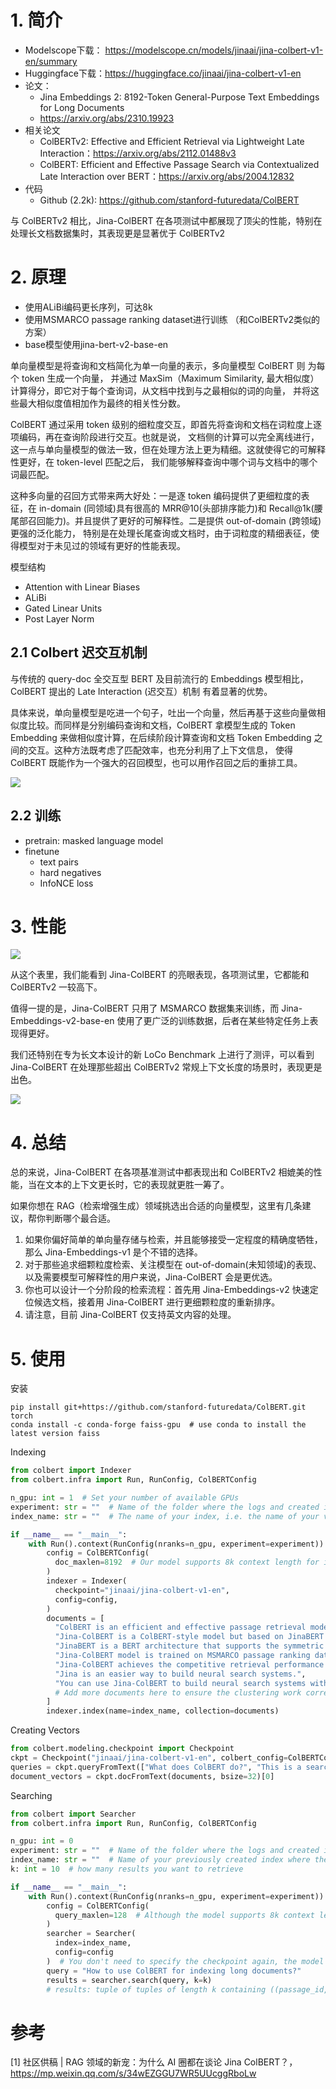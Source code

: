 # 1. 简介

- Modelscope下载： https://modelscope.cn/models/jinaai/jina-colbert-v1-en/summary
- Huggingface下载：https://huggingface.co/jinaai/jina-colbert-v1-en
- 论文：
  - Jina Embeddings 2: 8192-Token General-Purpose Text Embeddings for Long Documents
  - https://arxiv.org/abs/2310.19923
- 相关论文
  - ColBERTv2: Effective and Efficient Retrieval via Lightweight Late Interaction：https://arxiv.org/abs/2112.01488v3
  - ColBERT: Efficient and Effective Passage Search via Contextualized Late Interaction over BERT：https://arxiv.org/abs/2004.12832
- 代码
  - Github (2.2k): https://github.com/stanford-futuredata/ColBERT
  
与 ColBERTv2 相比，Jina-ColBERT 在各项测试中都展现了顶尖的性能，特别在处理长文档数据集时，其表现更是显著优于 ColBERTv2

# 2. 原理

- 使用ALiBi编码更长序列，可达8k
- 使用MSMARCO passage ranking dataset进行训练 （和ColBERTv2类似的方案）
- base模型使用jina-bert-v2-base-en

单向量模型是将查询和文档简化为单一向量的表示，多向量模型 ColBERT 则 为每个 token 生成一个向量，
并通过 MaxSim（Maximum Similarity, 最大相似度）计算得分，即它对于每个查询词，从文档中找到与之最相似的词的向量，
并将这些最大相似度值相加作为最终的相关性分数。

ColBERT 通过采用 token 级别的细粒度交互，即首先将查询和文档在词粒度上逐项编码，再在查询阶段进行交互。也就是说，
文档侧的计算可以完全离线进行，这一点与单向量模型的做法一致，但在处理方法上更为精细。这就使得它的可解释性更好，在 token-level 匹配之后，
我们能够解释查询中哪个词与文档中的哪个词最匹配。

这种多向量的召回方式带来两大好处：一是逐 token 编码提供了更细粒度的表征，在 in-domain (同领域)具有很高的 MRR@10(头部排序能力)和 
Recall@1k(腰尾部召回能力)。并且提供了更好的可解释性。二是提供 out-of-domain (跨领域) 更强的泛化能力，
特别是在处理长尾查询或文档时，由于词粒度的精细表征，使得模型对于未见过的领域有更好的性能表现。

模型结构
- Attention with Linear Biases
- ALiBi
- Gated Linear Units
- Post Layer Norm

## 2.1 Colbert 迟交互机制

与传统的 query-doc 全交互型 BERT 及目前流行的 Embeddings 模型相比，ColBERT 提出的 Late Interaction (迟交互）机制 有着显著的优势。

具体来说，单向量模型是吃进一个句子，吐出一个向量，然后再基于这些向量做相似度比较。而同样是分别编码查询和文档，ColBERT 拿模型生成的 
Token Embedding 来做相似度计算，在后续阶段计算查询和文档 Token Embedding 之间的交互。这种方法既考虑了匹配效率，也充分利用了上下文信息，
使得 ColBERT 既能作为一个强大的召回模型，也可以用作召回之后的重排工具。

![](.05_jina_colBERT_images/交互机制.png)

## 2.2 训练

- pretrain: masked language model
- finetune
  - text pairs
  - hard negatives
  - InfoNCE loss

# 3. 性能

![](.05_jina_colBERT_images/性能对比.png)

从这个表里，我们能看到 Jina-ColBERT 的亮眼表现，各项测试里，它都能和 ColBERTv2 一较高下。

值得一提的是，Jina-ColBERT 只用了 MSMARCO 数据集来训练，而 Jina-Embeddings-v2-base-en 使用了更广泛的训练数据，后者在某些特定任务上表现得更好。

我们还特别在专为长文本设计的新 LoCo Benchmark 上进行了测评，可以看到 Jina-ColBERT 在处理那些超出 ColBERTv2 常规上下文长度的场景时，表现更是出色。

![](.05_jina_colBERT_images/长文本性能.png)

# 4. 总结

总的来说，Jina-ColBERT 在各项基准测试中都表现出和 ColBERTv2 相媲美的性能，当在文本的上下文更长时，它的表现就更胜一筹了。

如果你想在 RAG（检索增强生成）领域挑选出合适的向量模型，这里有几条建议，帮你判断哪个最合适。
1. 如果你偏好简单的单向量存储与检索，并且能够接受一定程度的精确度牺牲，那么 Jina-Embeddings-v1 是个不错的选择。
2. 对于那些追求细颗粒度检索、关注模型在 out-of-domain(未知领域)的表现、以及需要模型可解释性的用户来说，Jina-ColBERT 会是更优选。
3. 你也可以设计一个分阶段的检索流程：首先用 Jina-Embeddings-v2 快速定位候选文档，接着用 Jina-ColBERT 进行更细颗粒度的重新排序。
4. 请注意，目前 Jina-ColBERT 仅支持英文内容的处理。

# 5. 使用

安装

```shell
pip install git+https://github.com/stanford-futuredata/ColBERT.git torch
conda install -c conda-forge faiss-gpu  # use conda to install the latest version faiss
```

Indexing

```python
from colbert import Indexer
from colbert.infra import Run, RunConfig, ColBERTConfig

n_gpu: int = 1  # Set your number of available GPUs
experiment: str = ""  # Name of the folder where the logs and created indices will be stored
index_name: str = ""  # The name of your index, i.e. the name of your vector database

if __name__ == "__main__":
    with Run().context(RunConfig(nranks=n_gpu, experiment=experiment)):
        config = ColBERTConfig(
          doc_maxlen=8192  # Our model supports 8k context length for indexing long documents
        )
        indexer = Indexer(
          checkpoint="jinaai/jina-colbert-v1-en",
          config=config,
        )
        documents = [
          "ColBERT is an efficient and effective passage retrieval model.",
          "Jina-ColBERT is a ColBERT-style model but based on JinaBERT so it can support both 8k context length.",
          "JinaBERT is a BERT architecture that supports the symmetric bidirectional variant of ALiBi to allow longer sequence length.",
          "Jina-ColBERT model is trained on MSMARCO passage ranking dataset, following a very similar training procedure with ColBERTv2.",
          "Jina-ColBERT achieves the competitive retrieval performance with ColBERTv2.",
          "Jina is an easier way to build neural search systems.",
          "You can use Jina-ColBERT to build neural search systems with ease.",
          # Add more documents here to ensure the clustering work correctly
        ]
        indexer.index(name=index_name, collection=documents)
```

Creating Vectors

```python
from colbert.modeling.checkpoint import Checkpoint
ckpt = Checkpoint("jinaai/jina-colbert-v1-en", colbert_config=ColBERTConfig(root="experiments"))
queries = ckpt.queryFromText(["What does ColBERT do?", "This is a search query?"], bsize=16)
document_vectors = ckpt.docFromText(documents, bsize=32)[0]
```

Searching

```python
from colbert import Searcher
from colbert.infra import Run, RunConfig, ColBERTConfig

n_gpu: int = 0
experiment: str = ""  # Name of the folder where the logs and created indices will be stored
index_name: str = ""  # Name of your previously created index where the documents you want to search are stored.
k: int = 10  # how many results you want to retrieve

if __name__ == "__main__":
    with Run().context(RunConfig(nranks=n_gpu, experiment=experiment)):
        config = ColBERTConfig(
          query_maxlen=128  # Although the model supports 8k context length, we suggest not to use a very long query, as it may cause significant computational complexity and CUDA memory usage.
        )
        searcher = Searcher(
          index=index_name, 
          config=config
        )  # You don't need to specify the checkpoint again, the model name is stored in the index.
        query = "How to use ColBERT for indexing long documents?"
        results = searcher.search(query, k=k)
        # results: tuple of tuples of length k containing ((passage_id, passage_rank, passage_score), ...)
```

# 参考

[1] 社区供稿 | RAG 领域的新宠：为什么 AI 圈都在谈论 Jina ColBERT？，https://mp.weixin.qq.com/s/34wEZGGU7WR5UUcggRboLw